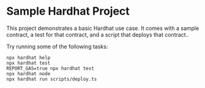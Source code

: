 # Sample Hardhat Project

This project demonstrates a basic Hardhat use case. It comes with a sample contract, a test for that contract, and a script that deploys that contract..

Try running some of the following tasks:

```shell
npx hardhat help
npx hardhat test
REPORT_GAS=true npx hardhat test
npx hardhat node
npx hardhat run scripts/deploy.ts
```
